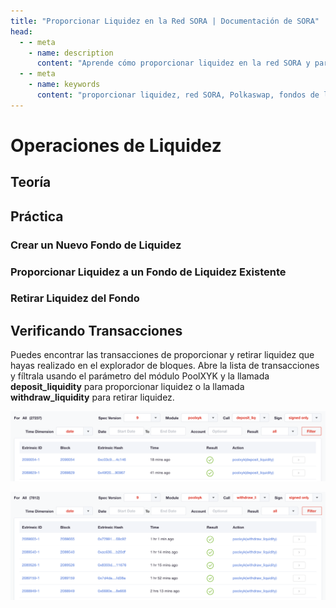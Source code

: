 ```yaml
---
title: "Proporcionar Liquidez en la Red SORA | Documentación de SORA"
head:
  - - meta
    - name: description
      content: "Aprende cómo proporcionar liquidez en la red SORA y participar en los fondos de liquidez de Polkaswap. Descubre los beneficios de la provisión de liquidez, el proceso de añadir liquidez a los fondos, y cómo ganar recompensas por tus contribuciones al ecosistema de SORA."
  - - meta
    - name: keywords
      content: "proporcionar liquidez, red SORA, Polkaswap, fondos de liquidez, añadir liquidez, recompensas de liquidez"
---
```


# Operaciones de Liquidez

## Teoría

<!-- @include: snippet-provide-liquidity-theory.md -->

## Práctica

### Crear un Nuevo Fondo de Liquidez

<!-- @include: snippet-provide-liquidity-to-xyk-pools-new-liquidity-pool-polkaswap.md -->

### Proporcionar Liquidez a un Fondo de Liquidez Existente

<!-- @include: snippet-provide-liquidity-to-xyk-pools-provide-to-existing-liquidity-pool-polkaswap.md -->

### Retirar Liquidez del Fondo

<!-- @include: snippet-remove-from-liquidity-pool-polkaswap.md -->

## Verificando Transacciones

Puedes encontrar las transacciones de proporcionar y retirar liquidez que hayas realizado en el explorador de bloques. Abre la lista de transacciones y fíltrala usando el parámetro del módulo PoolXYK y la llamada **deposit_liquidity** para proporcionar liquidez o la llamada **withdraw_liquidity** para retirar liquidez.

![](../.gitbook/assets/provide-liquidity-check-transactions-1.png)

![](../.gitbook/assets/provide-liquidity-check-transactions-2.png)
